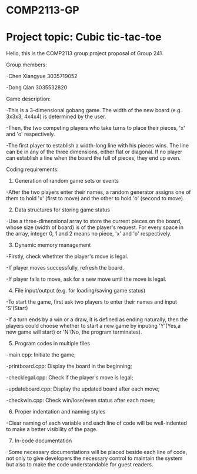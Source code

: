 # COMP2113-GP 

# Project topic: Cubic tic-tac-toe

Hello, this is the COMP2113 group project proposal of Group 241.

Group members:

-Chen Xiangyue 3035719052

-Dong Qian 3035532820

Game description:

-This is a 3-dimensional gobang game. The width of the new board (e.g. 3x3x3, 4x4x4) is determined by the user. 

-Then, the two competing players who take turns to place their pieces, 'x' and 'o' respectively. 

-The first player to establish a width-long line with his pieces wins. The line can be in any of the three dimensions, either flat or diagonal. If no player can establish a line when the board the full of pieces, they end up even. 

Coding requirements: 

1. Generation of random game sets or events

-After the two players enter their names, a random generator assigns one of them to hold 'x' (first to move) and the other to hold 'o' (second to move). 

2. Data structures for storing game status

-Use a three-dimensional array to store the current pieces on the board, whose size (width of board) is of the player's request. For every space in the array, integer 0, 1 and 2 means no piece, 'x' and 'o' respectively. 

3. Dynamic memory management

-Firstly, check whethter the player's move is legal.

-If player moves successfully, refresh the board.

-If player fails to move, ask for a new move until the move is legal.

4. File input/output (e.g. for loading/saving game status)

-To start the game, first ask two players to enter their names and input 'S'(Start)

-If a turn ends by a win or a draw, it is defined as ending naturally, then the players could choose whether to start a new game by inputing 'Y'(Yes,a new game will start) or 'N'(No, the program terminates).

5. Program codes in multiple files

-main.cpp: Initiate the game; 

-printboard.cpp: Display the board in the beginning;

-checklegal.cpp: Check if the player's move is legal; 

-updateboard.cpp: Display the updated board after each move;

-checkwin.cpp: Check win/lose/even status after each move; 

6. Proper indentation and naming styles

-Clear naming of each variable and each line of code will be well-indented to make a better visibility of the page.

7. In-code documentation

-Some necessary documentations will be placed beside each line of code, not only to give developers the necessary control to maintain the system but also to make the code understandable for guest readers. 

